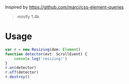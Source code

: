Inspired by https://github.com/marcj/css-element-queries
> minify 1.4k
# Usage
```javascript
var r = new Resizing(dom: Element)
function detector(evt: ScrollEvent) {
    console.log('resizing!')
}
r.on(detector)
r.off(detector)
r.destroy()
```